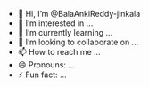 - 👋 Hi, I’m @BalaAnkiReddy-jinkala
- 👀 I’m interested in ...
- 🌱 I’m currently learning ...
- 💞️ I’m looking to collaborate on ...
- 📫 How to reach me ...
- 😄 Pronouns: ...
- ⚡ Fun fact: ...

<!---
BalaAnkiReddy-jinkala/BalaAnkiReddy-jinkala is a ✨ special ✨ repository because its `README.md` (this file) appears on your GitHub profile.
You can click the Preview link to take a look at your changes.
--->
